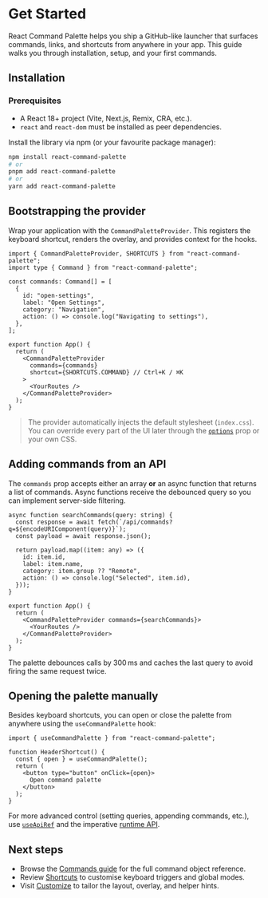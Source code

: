# Get Started

React Command Palette helps you ship a GitHub-like launcher that surfaces commands, links, and shortcuts from anywhere in your app.
This guide walks you through installation, setup, and your first commands.

## Installation

### Prerequisites
- A React 18+ project (Vite, Next.js, Remix, CRA, etc.).
- `react` and `react-dom` must be installed as peer dependencies.

Install the library via npm (or your favourite package manager):

```bash
npm install react-command-palette
# or
pnpm add react-command-palette
# or
yarn add react-command-palette
```

## Bootstrapping the provider

Wrap your application with the `CommandPaletteProvider`. This registers the keyboard shortcut, renders the overlay, and provides context for the hooks.

```tsx
import { CommandPaletteProvider, SHORTCUTS } from "react-command-palette";
import type { Command } from "react-command-palette";

const commands: Command[] = [
  {
    id: "open-settings",
    label: "Open Settings",
    category: "Navigation",
    action: () => console.log("Navigating to settings"),
  },
];

export function App() {
  return (
    <CommandPaletteProvider
      commands={commands}
      shortcut={SHORTCUTS.COMMAND} // Ctrl+K / ⌘K
    >
      <YourRoutes />
    </CommandPaletteProvider>
  );
}
```

> The provider automatically injects the default stylesheet (`index.css`). You can override every part of the UI later through the [`options`](./customize.md) prop or your own CSS.

## Adding commands from an API

The `commands` prop accepts either an array **or** an async function that returns a list of commands. Async functions receive the debounced query so you can implement server-side filtering.

```tsx
async function searchCommands(query: string) {
  const response = await fetch(`/api/commands?q=${encodeURIComponent(query)}`);
  const payload = await response.json();

  return payload.map((item: any) => ({
    id: item.id,
    label: item.name,
    category: item.group ?? "Remote",
    action: () => console.log("Selected", item.id),
  }));
}

export function App() {
  return (
    <CommandPaletteProvider commands={searchCommands}>
      <YourRoutes />
    </CommandPaletteProvider>
  );
}
```

The palette debounces calls by 300 ms and caches the last query to avoid firing the same request twice.

## Opening the palette manually

Besides keyboard shortcuts, you can open or close the palette from anywhere using the `useCommandPalette` hook:

```tsx
import { useCommandPalette } from "react-command-palette";

function HeaderShortcut() {
  const { open } = useCommandPalette();
  return (
    <button type="button" onClick={open}>
      Open command palette
    </button>
  );
}
```

For more advanced control (setting queries, appending commands, etc.), use [`useApiRef`](./hooks.md#useapiref) and the imperative [runtime API](./api.md).

## Next steps

- Browse the [Commands guide](./commands.md) for the full command object reference.
- Review [Shortcuts](./shortcuts.md) to customise keyboard triggers and global modes.
- Visit [Customize](./customize.md) to tailor the layout, overlay, and helper hints.
